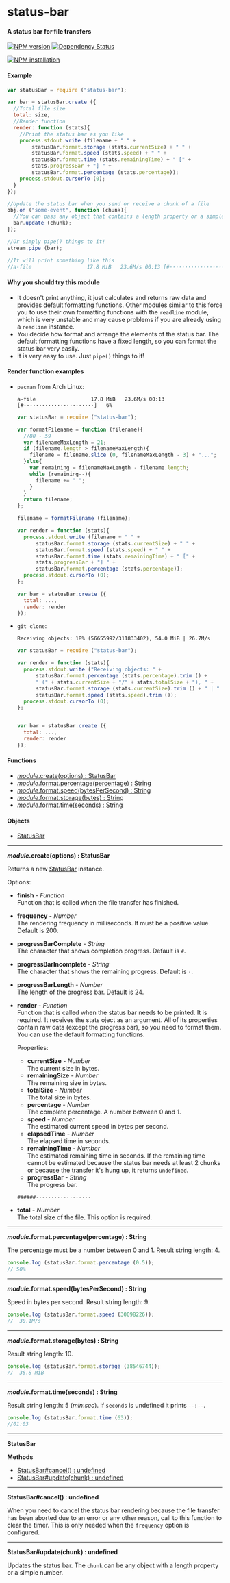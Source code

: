 status-bar
==========

#### A status bar for file transfers ####

[![NPM version](https://badge.fury.io/js/status-bar.png)](http://badge.fury.io/js/status-bar "Fury Version Badge")
[![Dependency Status](https://david-dm.org/gagle/node-status-bar.png)](https://david-dm.org/gagle/node-status-bar "David Dependency Manager Badge")

[![NPM installation](https://nodei.co/npm/status-bar.png?mini=true)](https://nodei.co/npm/status-bar "NodeICO Badge")

#### Example ####

```javascript
var statusBar = require ("status-bar");

var bar = statusBar.create ({
  //Total file size
  total: size,
  //Render function
  render: function (stats){
    //Print the status bar as you like
    process.stdout.write (filename + " " + 
        statusBar.format.storage (stats.currentSize) + " " +
        statusBar.format.speed (stats.speed) + " " +
        statusBar.format.time (stats.remainingTime) + " [" +
        stats.progressBar + "] " +
        statusBar.format.percentage (stats.percentage));
    process.stdout.cursorTo (0);
  }
});

//Update the status bar when you send or receive a chunk of a file
obj.on ("some-event", function (chunk){
  //You can pass any object that contains a length property or a simple number
  bar.update (chunk);
});

//Or simply pipe() things to it!
stream.pipe (bar);

//It will print something like this
//a-file                  17.8 MiB   23.6M/s 00:13 [#·······················]   6%
```

#### Why you should try this module ####

- It doesn't print anything, it just calculates and returns raw data and provides default formatting functions. Other modules similar to this force you to use their own formatting functions with the `readline` module, which is very unstable and may cause problems if you are already using a `readline` instance.
- You decide how format and arrange the elements of the status bar. The default formatting functions have a fixed length, so you can format the status bar very easily.
- It is very easy to use. Just `pipe()` things to it!

#### Render function examples ####

- `pacman` from Arch Linux:
  
  ```
  a-file                  17.8 MiB   23.6M/s 00:13 [#·······················]   6%
  ```

  ```javascript
  var statusBar = require ("status-bar");
  
  var formatFilename = function (filename){
    //80 - 59
    var filenameMaxLength = 21;
    if (filename.length > filenameMaxLength){
      filename = filename.slice (0, filenameMaxLength - 3) + "...";
    }else{
      var remaining = filenameMaxLength - filename.length;
      while (remaining--){
        filename += " ";
      }
    }
    return filename;
  };
  
  filename = formatFilename (filename);
  
  var render = function (stats){
    process.stdout.write (filename + " " + 
        statusBar.format.storage (stats.currentSize) + " " +
        statusBar.format.speed (stats.speed) + " " +
        statusBar.format.time (stats.remainingTime) + " [" +
        stats.progressBar + "] " +
        statusBar.format.percentage (stats.percentage));
    process.stdout.cursorTo (0);
  };
  
  var bar = statusBar.create ({
    total: ...,
    render: render
  });
  ```

- `git clone`:
  
  ```
  Receiving objects: 18% (56655992/311833402), 54.0 MiB | 26.7M/s
  ```

  ```javascript
  var statusBar = require ("status-bar");
  
  var render = function (stats){
    process.stdout.write ("Receiving objects: " +
        statusBar.format.percentage (stats.percentage).trim () +
        " (" + stats.currentSize + "/" + stats.totalSize + "), " +
        statusBar.format.storage (stats.currentSize).trim () + " | " +
        statusBar.format.speed (stats.speed).trim ());
    process.stdout.cursorTo (0);
  };
  
  
  var bar = statusBar.create ({
    total: ...,
    render: render
  });
  ```

#### Functions ####

- [_module_.create(options) : StatusBar](#create)
- [_module_.format.percentage(percentage) : String](#format-percentage)
- [_module_.format.speed(bytesPerSecond) : String](#format-speed)
- [_module_.format.storage(bytes) : String](#format-storage)
- [_module_.format.time(seconds) : String](#format-time)

#### Objects ####

- [StatusBar](#statusbar_object)

---

<a name="create"></a>
___module_.create(options) : StatusBar__

Returns a new [StatusBar](#statusbar_object) instance.

Options:

- __finish__ - _Function_  
	Function that is called when the file transfer has finished.
- __frequency__ - _Number_  
  The rendering frequency in milliseconds. It must be a positive value. Default is 200.
- __progressBarComplete__ - _String_  
  The character that shows completion progress. Default is `#`.
- __progressBarIncomplete__ - _String_  
  The character that shows the remaining progress. Default is `·`.
- __progressBarLength__ - _Number_  
  The length of the progress bar. Default is 24.
- __render__ - _Function_  
	Function that is called when the status bar needs to be printed. It is required. It receives the stats oject as an argument. All of its properties contain raw data (except the progress bar), so you need to format them. You can use the default formatting functions.

  Properties:
  
  - __currentSize__ - _Number_  
  The current size in bytes.
  - __remainingSize__ - _Number_  
  The remaining size in bytes.
  - __totalSize__ - _Number_  
  The total size in bytes.
  - __percentage__ - _Number_  
  The complete percentage. A number between 0 and 1.
  - __speed__ - _Number_  
  The estimated current speed in bytes per second.
  - __elapsedTime__ - _Number_  
  The elapsed time in seconds.
  - __remainingTime__ - _Number_  
  The estimated remaining time in seconds. If the remaining time cannot be estimated because the status bar needs at least 2 chunks or because the transfer it's hung up, it returns `undefined`.
  - __progressBar__ - _String_  
  The progress bar.

  ```
  ######··················
  ```
  
- __total__ - _Number_  
  The total size of the file. This option is required.

---

<a name="format-percentage"></a>
___module_.format.percentage(percentage) : String__

The percentage must be a number between 0 and 1. Result string length: 4.

```javascript
console.log (statusBar.format.percentage (0.5));
// 50%
```

---

<a name="format-speed"></a>
___module_.format.speed(bytesPerSecond) : String__

Speed in bytes per second. Result string length: 9.

```javascript
console.log (statusBar.format.speed (30098226));
//  30.1M/s
```

---

<a name="format-storage"></a>
___module_.format.storage(bytes) : String__

Result string length: 10.

```javascript
console.log (statusBar.format.storage (38546744));
//  36.8 MiB
```

---

<a name="format-time"></a>
___module_.format.time(seconds) : String__

Result string length: 5 (_min_:_sec_). If `seconds` is undefined it prints `--:--`.

```javascript
console.log (statusBar.format.time (63));
//01:03
```

---

<a name="statusbar_object"></a>
__StatusBar__

__Methods__

- [StatusBar#cancel() : undefined](#statusbar_cancel)
- [StatusBar#update(chunk) : undefined](#statusbar_update)

---

<a name="statusbar_cancel"></a>
__StatusBar#cancel() : undefined__

When you need to cancel the status bar rendering because the file transfer has been aborted due to an error or any other reason, call to this function to clear the timer. This is only needed when the `frequency` option is configured.

---

<a name="statusbar_update"></a>
__StatusBar#update(chunk) : undefined__

Updates the status bar. The `chunk` can be any object with a length property or a simple number.